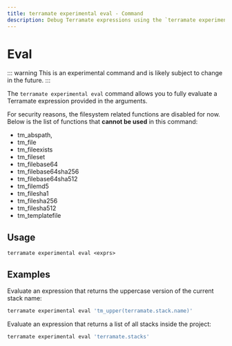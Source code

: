 ```yaml
---
title: terramate experimental eval - Command
description: Debug Terramate expressions using the `terramate experimental eval` command.
---
```


# Eval

::: warning
This is an experimental command and is likely subject to change in the future.
:::

The `terramate experimental eval` command allows you to fully evaluate a Terramate expression provided in the arguments.

For security reasons, the filesystem related functions are disabled for now.
Below is the list of functions that **cannot be used** in this command:

- tm_abspath,
- tm_file
- tm_fileexists
- tm_fileset
- tm_filebase64
- tm_filebase64sha256
- tm_filebase64sha512
- tm_filemd5
- tm_filesha1
- tm_filesha256
- tm_filesha512
- tm_templatefile

## Usage

`terramate experimental eval <exprs>`

## Examples

Evaluate an expression that returns the uppercase version of the current stack name:

```sh
terramate experimental eval 'tm_upper(terramate.stack.name)'
```

Evaluate an expression that returns a list of all stacks inside the project:

```sh
terramate experimental eval 'terramate.stacks'
```
